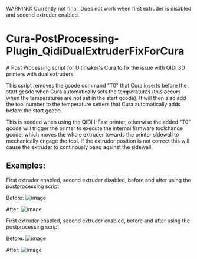 WARNING: Currently not final. Does not work when first extruder is disabled and second extruder enabled.

# Cura-PostProcessing-Plugin_QidiDualExtruderFixForCura
A Post Processing script for Ultimaker's Cura to fix the issue with QIDI 3D printers with dual extruders


This script removes the gcode command "T0" that Cura inserts before the start gcode when Cura automatically sets the temperatures (this occurs when the temperatures are not set in the start gcode). It will then also add the tool number to the temperature setters that Cura automatically adds before the start gcode.

This is needed when using the QIDI I-Fast printer, otherwise the added "T0" gcode will trigger the printer to execute the internal firmware toolchange gcode, which moves the whole extruder towards the printer sidewall to mechanically engage the tool. If the extruder position is not correct this will cause the extruder to continously bang against the sidewall.



Examples:
-------------------

First extruder enabled, second extruder disabled, before and after using the postprocessing script

Before: 
![image](https://user-images.githubusercontent.com/47488385/189691246-4c852e6f-bf67-4383-a249-a59ac32e4db7.png)

After:
![image](https://user-images.githubusercontent.com/47488385/189691310-b71f05ac-14e5-4c58-8ab9-397431bf02be.png)


First extruder enabled, second extruder enabled, before and after using the postprocessing script

Before:
![image](https://user-images.githubusercontent.com/47488385/189691338-f5926a31-dfed-4602-8a36-69d78ce6c085.png)

After:
![image](https://user-images.githubusercontent.com/47488385/189691370-ea5b05e7-a6d7-4ed0-833e-02b4fd2c267a.png)
